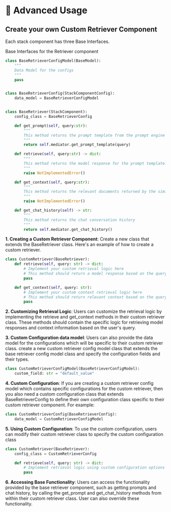 # 📖 Advanced Usage

## Create your own Custom Retriever Component

Each stack component has three Base Interfaces.

Base Interfaces for the Retriever component

```py
class BaseRetrieverConfigModel(BaseModel):
    """
    Data Model for the configs
    """
    pass


class BaseRetrieverConfig(StackComponentConfig):
    data_model = BaseRetrieverConfigModel


class BaseRetriever(StackComponent):
    config_class = BaseRetrieverConfig

    def get_prompt(self, query:str):
        """
        This method returns the prompt template from the prompt engine component
        """
        return self.mediator.get_prompt_template(query)

    def retrieve(self, query:str) -> dict:
        """
        This method returns the model response for the prompt template.
        """
        raise NotImplementedError()

    def get_context(self, query:str):
        """
        This method returns the relevant documents returned by the similarity search from a vectordb based on the query
        """
        raise NotImplementedError()

    def get_chat_history(self) -> str:
        """
        This method returns the chat conversation history
        """
        return self.mediator.get_chat_history()
```

**1. Creating a Custom Retriever Component**: Create a new class that extends the BaseRetriever class. Here's an example of how to create a custom retriever.

```py
class CustomRetriever(BaseRetriever):
    def retrieve(self, query: str) -> dict:
        # Implement your custom retrieval logic here
        # This method should return a model response based on the query
        pass

    def get_context(self, query: str):
        # Implement your custom context retrieval logic here
        # This method should return relevant context based on the query
        pass
```

**2. Customizing Retrieval Logic**: Users can customize the retrieval logic by implementing the retrieve and get_context methods in their custom retriever class. These methods should contain the specific logic for retrieving model responses and context information based on the user's query.

**3. Custom Configuration data model**: Users can also provide the data model for the configurations which will be specific to their custom retriever class. create a new custom retriever config model class that extends the base retriever config model class and specify the configuration fields and their types.

```py
class CustomRetrieverConfigModel(BaseRetrieverConfigModel):
    custom_field: str = "default_value"
```

**4. Custom Configuration**: If you are creating a custom retriever config model which contains specific configurations for the custom retriever, then you also need a custom configuration class that extends BaseRetrieverConfig to define their own configuration class specific to their custom retriever component. For example:

```py
class CustomRetrieverConfig(BaseRetrieverConfig):
    data_model = CustomRetrieverConfigModel
```

**5. Using Custom Configuration**: To use the custom configuration, users can modify their custom retriever class to specify the custom configuration class

```py
class CustomRetriever(BaseRetriever):
    config_class = CustomRetrieverConfig

    def retrieve(self, query: str) -> dict:
        # Implement retrieval logic using custom configuration options
        pass
```

**6. Accessing Base Functionality**: Users can access the functionality provided by the base retriever component, such as getting prompts and chat history, by calling the get_prompt and get_chat_history methods from within their custom retriever class. User can also override these functionality.
